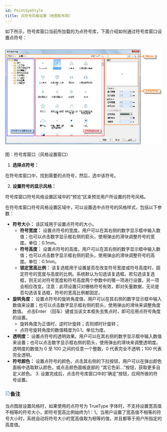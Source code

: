 ```yaml
---
id: PointSymStyle
title: 点符号风格设置（地图和布局）
---
```

如下所示，符号库窗口当前所加载的为点符号库，下面介绍如何通过符号库窗口设置点符号：

![](img/PointSymManager.png)  
---  
图：符号库窗口（风格设置窗口）  
  
  1. **选择点符号：**

在符号库窗口中，找到需要的点符号，然后，选中该符号。

  2. **设置符号的显示风格：**

符号库窗口符号风格设置区域中的“预览”区来预览用户所设置的符号风格。

在符号库窗口符号风格设置区域中，可以设置选中点符号的风格样式，包括以下参数：

* **符号大小：** 该区域用于设置点符号的大小。
  * **符号宽度：** 设置点符号的宽度。用户可以在其右侧的数字显示框中输入数值；也可以点击数字显示框右侧的箭头，使用弹出的滑块调整符号的宽度。单位：0.1mm。
  * **符号高度：** 设置点符号的高度。用户可以在其右侧的数字显示框中输入数值；也可以点击数字显示框右侧的箭头，使用弹出的滑块调整符号的高度。单位：0.1mm。
  * **锁定宽高比例：** 该复选框用于设置是否在改变符号宽度或符号高度时，固定符号的宽度与高度的比例。系统默认为勾选该复选框。若勾选该复选框，则无论对符号宽度和符号高度两个参数中的哪一项进行设置，另一项会相应改变。注意：此项设置只对栅格符号有效，即对矢量数据，无论是否勾选该复选框，符号的宽高比例都固定。
* **旋转角度：** 设置点符号的旋转角度值，用户可以在其右侧的数字显示框中输入数值来设置；也可以点击数字显示框右侧的箭头，使用弹出的滑块来调整角度数值。 点击Enter （回车）键或当该文本框失去焦点时，即可应用点符号角度的设置。
  * 旋转角度为正值时，逆时针旋转；否则顺时针旋转；
  * 点符号旋转角度的数值精度为0.1，单位为度。
* **透明度：** 设置点符号的透明效果。用户可以在其右侧的数字显示框中输入数值来设置；也可以点击数字显示框右侧的箭头，使用弹出的滑块来调整透明度。透明度的数值为 0 至 100 之间的任意一个整数，0 代表完全不透明；100 代表完全透明。
* **符号颜色：** 设置点符号的颜色，点击其右侧的下拉按钮，用户可以在弹出颜色面板中选取默认颜色，或点击颜色面板底部的 “其它色彩...”按钮，获取更多自定义颜色。
  3. 设置完成后，点击符号库窗口中的“确定”按钮，应用所做的符号设置。

### ![](../../img/read.gif)备注

当点图层设置风格时，如果使用的点符号为 TrueType
字体时，不支持设置宽高值不相等的符号大小，即符号宽高比例始终为1：1。当用户设置了宽高值不相等的符号大小时，系统自动将符号大小的宽高值取为相等的值，并且都等于用户所指定的高度值。

